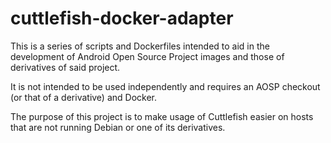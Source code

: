 # cuttlefish-docker-adapter
This is a series of scripts and Dockerfiles intended to aid in the development of Android Open Source Project images and those of derivatives of said project.

It is not intended to be used independently and requires an AOSP checkout (or that of a derivative) and Docker.

The purpose of this project is to make usage of Cuttlefish easier on hosts that are not running Debian or one of its derivatives.

